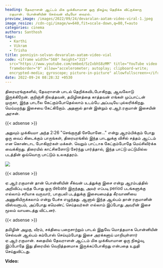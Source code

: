 ```yaml
---
heading: தேவராளன் ஆட்டம் மிக முக்கியாமான ஒரு நிகழ்வு தெறிக்க விட்ருக்காரு
  ரகுமான். பொன்னியின் செல்வன் வீடியோ வைரல்.
preview_image: /images/2022/09/24/devaralan-aatam-video-viral-1.jpeg
image_resize: /cdn-cgi/image/w=640,fit=scale-down,q=80,f=auto
categories: cinema
authors: Santhosh
tags:
  - Karthi
  - Vikram
  - Trisha
title: ponniyin-selvan-devaralan-aatam-video-vial
code: <iframe width="560" height="315"
  src="https://www.youtube.com/embed/SzIvbhS8zMM" title="YouTube video player"
  frameborder="0" allow="accelerometer; autoplay; clipboard-write;
  encrypted-media; gyroscope; picture-in-picture" allowfullscreen></iframe>
date: 2022-09-24 08:28:32 +0530
---
```

திரையரங்குகளில், தேவராளன் பாடல் தெறிக்கவிடபோகிறது, ஆவலோடு இருக்கிறேன். குறிஞ்சி நிலத்தவன், தமிழினத்தை காத்தவன் எங்கள் முப்பாட்டன் முருகா, இந்த பாடலை கேட்கும்போதெல்லாம் உடம்பே அப்படியே புல்லரிக்கிறது. மெய்மறந்து இசையை கேட்கிறோம். அதனால் தான் இன்றும் ஏ.ஆர்.ரகுமான் இசையின் அரசன்.

{{< adsense >}}

அதுவும் முக்கியமா அந்த 2:26 "செங்குருதி சேயோனே..." என்று ஆரம்பிக்கும் போது ஒரு வைப் கிடைக்கும் பாருங்கள், திரையரங்கில் இந்த பாடலுக்கு விசில் சத்தம் ஆட்டம் என கொண்டாட போகிறார்கள் மக்கள். வெறும் பாட்டாக கேட்கும்போதே மெய்சிலிர்க்க வைக்கிறது. திரையில் காட்சிகளோடு சேர்ந்து பார்த்தால், இந்த பாட்டு மட்டுமில்ல படத்தின் ஒவ்வொரு பாட்டும் உலகத்தரம். 

![](/images/2022/09/24/devaralan-aatam-video-viral.jpeg)

{{< adsense >}}

ஏ.ஆர்.ரகுமான் தான் பொன்னியின் சீக்வன் படத்துக்கு இசை என்று ஆரம்பத்தில் அறிவிப்பு வந்த போது ஒரு debate இருந்தது, அவர் எப்படி period படங்களுக்கு எல்லாம் சரியாக வருவார், பாகுபலி படத்துக்கு இசையமைத்த கீரவாணியை அணுகியிருக்கலாம் என்று பேச்சு எழுந்தது. ஆனால் இந்த ஆல்பம் தான் ரகுமானின் விஸ்வரூபம், அப்போது கமெண்ட் செய்தவர்கள் எல்லாம் இப்போது அவரின் இசை மூலம் வாயடைத்து விட்டனர்.

{{< adsense >}}

தமிழின் அழகு, வீரம், சக்தியை பறைசாற்றும் பாடல் இதுவே மொத்தமாக பொன்னியின் செல்வன் ஆல்பம் கம்போஸ் செய்யும்போது இசை அரக்கனாய் மாறியுள்ளார் ஏ.ஆர்.ரகுமான். கதையில் தேவராளன் ஆட்டம் மிக முக்கியாமான ஒரு நிகழ்வு, இப்போதே இது திரையில் வெறித்தனமாக இருக்கப்போகிறது என்பதை உறுதி செய்துவிட்டது.

**V﻿ideo:**